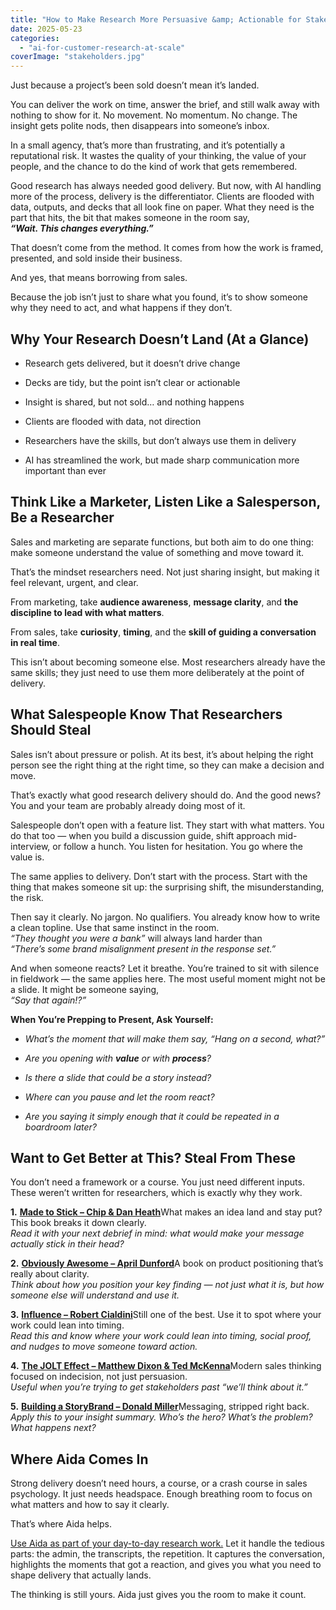 ```yaml
---
title: "How to Make Research More Persuasive &amp; Actionable for Stakeholders"
date: 2025-05-23
categories: 
  - "ai-for-customer-research-at-scale"
coverImage: "stakeholders.jpg"
---
```


Just because a project’s been sold doesn’t mean it’s landed.

You can deliver the work on time, answer the brief, and still walk away with nothing to show for it. No movement. No momentum. No change. The insight gets polite nods, then disappears into someone’s inbox.

In a small agency, that’s more than frustrating, and it’s potentially a reputational risk. It wastes the quality of your thinking, the value of your people, and the chance to do the kind of work that gets remembered.

Good research has always needed good delivery. But now, with AI handling more of the process, delivery is the differentiator. Clients are flooded with data, outputs, and decks that all look fine on paper. What they need is the part that hits, the bit that makes someone in the room say,  
**_“Wait. This changes everything.”_**

That doesn’t come from the method. It comes from how the work is framed, presented, and sold inside their business.  

And yes, that means borrowing from sales.

Because the job isn’t just to share what you found, it’s to show someone why they need to act, and what happens if they don’t.

## **Why Your Research Doesn’t Land (At a Glance)**

- Research gets delivered, but it doesn’t drive change  
    

- Decks are tidy, but the point isn’t clear or actionable  
    

- Insight is shared, but not sold… and nothing happens  
    

- Clients are flooded with data, not direction  
    

- Researchers have the skills, but don’t always use them in delivery  
    

- AI has streamlined the work, but made sharp communication more important than ever  
    

## **Think Like a Marketer, Listen Like a Salesperson, Be a Researcher**

Sales and marketing are separate functions, but both aim to do one thing: make someone understand the value of something and move toward it.

That’s the mindset researchers need. Not just sharing insight, but making it feel relevant, urgent, and clear.

From marketing, take **audience awareness**, **message clarity**, and **the discipline to lead with what matters**.

From sales, take **curiosity**, **timing**, and the **skill of guiding a conversation in real time**.

This isn’t about becoming someone else. Most researchers already have the same skills; they just need to use them more deliberately at the point of delivery.

## **What Salespeople Know That Researchers Should Steal**

Sales isn’t about pressure or polish. At its best, it’s about helping the right person see the right thing at the right time, so they can make a decision and move.

That’s exactly what good research delivery should do. And the good news? You and your team are probably already doing most of it.

Salespeople don’t open with a feature list. They start with what matters. You do that too — when you build a discussion guide, shift approach mid-interview, or follow a hunch. You listen for hesitation. You go where the value is.

The same applies to delivery. Don’t start with the process. Start with the thing that makes someone sit up: the surprising shift, the misunderstanding, the risk.

Then say it clearly. No jargon. No qualifiers. You already know how to write a clean topline. Use that same instinct in the room.  
_“They thought you were a bank”_ will always land harder than  
_“There’s some brand misalignment present in the response set.”_

And when someone reacts? Let it breathe. You’re trained to sit with silence in fieldwork — the same applies here. The most useful moment might not be a slide. It might be someone saying,  
_“Say that again!?”_

**When You’re Prepping to Present, Ask Yourself:**

- _What’s the moment that will make them say, “Hang on a second, what?”_

- _Are you opening with_ **_value_** _or with_ **_process_**_?_

- _Is there a slide that could be a story instead?_

- _Where can you pause and let the room react?_

- _Are you saying it simply enough that it could be repeated in a boardroom later?_

## **Want to Get Better at This? Steal From These**

You don’t need a framework or a course. You just need different inputs. These weren’t written for researchers, which is exactly why they work.

**1\.** [**Made to Stick – Chip & Dan Heath**](https://heathbrothers.com/books/made-to-stick/)What makes an idea land and stay put? This book breaks it down clearly.  
_Read it with your next debrief in mind: what would make your message actually stick in their head?_

**2\.** [**Obviously Awesome – April Dunford**](https://www.aprildunford.com/books)A book on product positioning that’s really about clarity.  
_Think about how you position your key finding — not just what it is, but how someone else will understand and use it._

**3\.** [**Influence – Robert Cialdini**](https://www.amazon.co.uk/Influence-Psychology-Robert-Cialdini-PhD/dp/006124189X)Still one of the best. Use it to spot where your work could lean into timing.  
_Read this and know where your work could lean into timing, social proof, and nudges to move someone toward action._

**4\.** [**The JOLT Effect – Matthew Dixon & Ted McKenna**](https://www.jolteffect.com/)Modern sales thinking focused on indecision, not just persuasion.  
_Useful when you’re trying to get stakeholders past “we’ll think about it.”_

**5\.** [**Building a StoryBrand – Donald Miller**](https://storybrand.com/building-a-storybrand-book-new/)Messaging, stripped right back.  
_Apply this to your insight summary. Who’s the hero? What’s the problem? What happens next?_

## **Where Aida Comes In**

Strong delivery doesn’t need hours, a course, or a crash course in sales psychology. It just needs headspace. Enough breathing room to focus on what matters and how to say it clearly.

That’s where Aida helps.

[Use Aida as part of your day-to-day research work.](https://app.beings.com/) Let it handle the tedious parts: the admin, the transcripts, the repetition. It captures the conversation, highlights the moments that got a reaction, and gives you what you need to shape delivery that actually lands.

The thinking is still yours. Aida just gives you the room to make it count.

